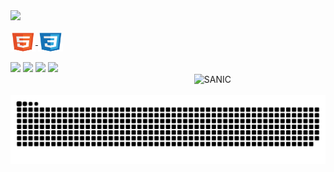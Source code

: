 <div>
  <a href="https://github.com/obrunomogli">
    <!--primeiro quadro-->
  <img height="180em" src="https://github-readme-stats.vercel.app/api?username=obrunomogli&hide=contribs&show_icons=true&theme=merko&include_all_commits=true&count_private=true"/>
    <!--segundo quadro-->
  <!-- <img height="180em" src="https://github-readme-stats.vercel.app/api/top-langs/?username=obrunomogli&layout=compact&langs_count=6&theme=merko"/> -->
</div>
  <!--icones dos programas https://devicon.dev -->
<div style="display: inline_block"><br>
  <!--<img align="center" alt="Js" height="30" width="40" src="https://raw.githubusercontent.com/devicons/devicon/master/icons/javascript/javascript-plain.svg">-->
  <img align="center" alt="HTML" height="30" width="40" src="https://raw.githubusercontent.com/devicons/devicon/master/icons/html5/html5-original.svg">
  <img align="center" alt="CSS" height="30" width="40" src="https://raw.githubusercontent.com/devicons/devicon/master/icons/css3/css3-original.svg">
</div>

  <br>

<div> 
    <!-- social https://shields.io -->
  <a href="https://www.youtube.com/brunomogli" target="_blank"><img src="https://img.shields.io/badge/YouTube-FF0000?style=for-the-badge&logo=youtube&logoColor=white" target="_blank"></a>
  <a href="https://instagram.com/bunomogli" target="_blank"><img src="https://img.shields.io/badge/-Instagram-%23E4405F?style=for-the-badge&logo=instagram&logoColor=white" target="_blank"></a>
  <a href="https://discord.gg/5DVhGKVf4h" target="_blank"><img src="https://img.shields.io/badge/Discord-7289DA?style=for-the-badge&logo=discord&logoColor=white" target="_blank"></a> 
  <a href = "mailto:obrunomogli@gmail.com"><img src="https://img.shields.io/badge/-Gmail-%23333?style=for-the-badge&logo=gmail&logoColor=white" target="_blank"></a>
  <!--  <a href="https://www.linkedin.com/in/ricardohdias" target="_blank"><img src="https://img.shields.io/badge/-LinkedIn-%230077B5?style=for-the-badge&logo=linkedin&logoColor=white" target="_blank"></a> -->
  <br>
  <!-- sanic -->
  <marquee behavior="scroll" direction="right" scrollamount="100"><img src="https://c.tenor.com/Nnky6Tc67XUAAAAi/sonic-run.gif" alt="SANIC" width="100"></marquee>
   
  ![Snake animation](https://github.com/obrunomogli/obrunomogli/blob/output/github-contribution-grid-snake.svg)
  
</div>
